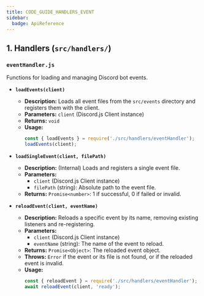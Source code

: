 ```yaml
---
title: CODE_GUIDE_HANDLERS_EVENT
sidebar:
  badge: ApiReference
---
```


## 1. Handlers (`src/handlers/`)

### `eventHandler.js`
Functions for loading and managing Discord bot events.

*   **`loadEvents(client)`**
    *   **Description:** Loads all event files from the `src/events` directory and registers them with the client.
    *   **Parameters:** `client` (Discord.js Client instance)
    *   **Returns:** `void`
    *   **Usage:**
        ```javascript
        const { loadEvents } = require('./src/handlers/eventHandler');
        loadEvents(client);
        ```

*   **`loadSingleEvent(client, filePath)`**
    *   **Description:** (Internal) Loads and registers a single event file.
    *   **Parameters:**
        *   `client` (Discord.js Client instance)
        *   `filePath` (string): Absolute path to the event file.
    *   **Returns:** `Promise<number>`: 1 if successful, 0 if failed or invalid.

*   **`reloadEvent(client, eventName)`**
    *   **Description:** Reloads a specific event by its name, removing existing listeners and re-registering.
    *   **Parameters:**
        *   `client` (Discord.js Client instance)
        *   `eventName` (string): The name of the event to reload.
    *   **Returns:** `Promise<Object>`: The reloaded event object.
    *   **Throws:** `Error` if the event or its file is not found, or if the reloaded event is invalid.
    *   **Usage:**
        ```javascript
        const { reloadEvent } = require('./src/handlers/eventHandler');
        await reloadEvent(client, 'ready');
        ```
